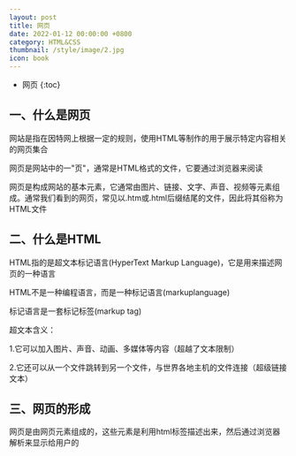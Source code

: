 ```yaml
---
layout: post
title: 网页
date: 2022-01-12 00:00:00 +0800
category: HTML&CSS
thumbnail: /style/image/2.jpg
icon: book
---
```



* 网页
{:toc}

## 一、什么是网页
网站是指在因特网上根据一定的规则，使用HTML等制作的用于展示特定内容相关的网页集合  

网页是网站中的一"页"，通常是HTML格式的文件，它要通过浏览器来阅读  

网页是构成网站的基本元素，它通常由图片、链接、文字、声音、视频等元素组成。通常我们看到的网页，常见以.htm或.html后缀结尾的文件，因此将其俗称为HTML文件  


## 二、什么是HTML
HTML指的是超文本标记语言(HyperText Markup Language)，它是用来描述网页的一种语言  

HTML不是一种编程语言，而是一种标记语言(markuplanguage)  

标记语言是一套标记标签(markup tag)  

超文本含义：  

1.它可以加入图片、声音、动画、多媒体等内容（超越了文本限制）  

2.它还可以从一个文件跳转到另一个文件，与世界各地主机的文件连接（超级链接文本）  


## 三、网页的形成
网页是由网页元素组成的，这些元素是利用html标签描述出来，然后通过浏览器解析来显示给用户的  

